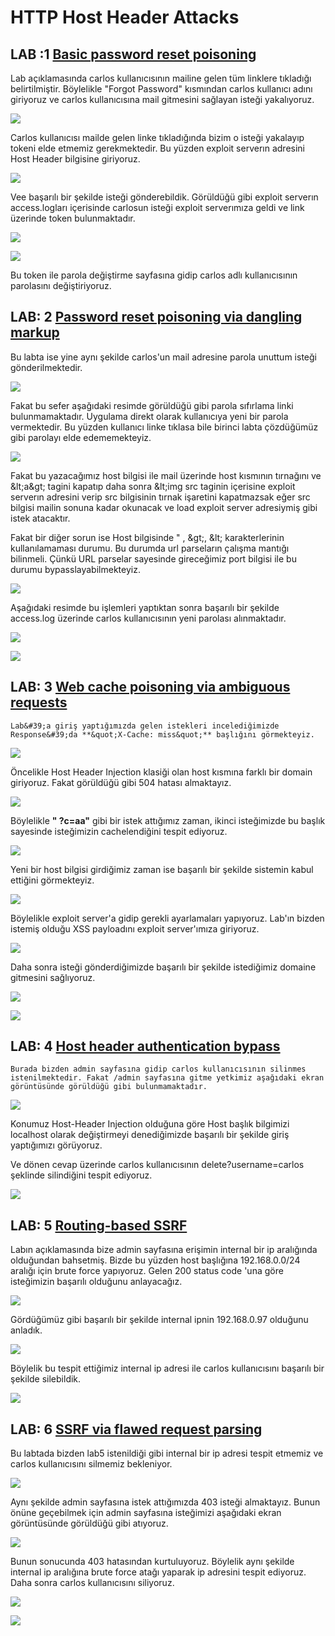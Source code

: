 # HTTP Host Header Attacks

## LAB :1 [Basic password reset poisoning](https://portswigger.net/web-security/host-header/exploiting/password-reset-poisoning/lab-host-header-basic-password-reset-poisoning)

Lab açıklamasında carlos kullanıcısının mailine gelen tüm linklere tıkladığı belirtilmiştir. Böylelikle &quot;Forgot Password&quot; kısmından carlos kullanıcı adını giriyoruz ve carlos kullanıcısına mail gitmesini sağlayan isteği yakalıyoruz.

![](https://github.com/erennuygun/PortSwigger-WebSecAcademy-Solves/blob/master/Host%20Header%20Attacks/images/lab1-1.png)

Carlos kullanıcısı mailde gelen linke tıkladığında bizim o isteği yakalayıp tokeni elde etmemiz gerekmektedir. Bu yüzden exploit serverın adresini Host Header bilgisine giriyoruz.

![](https://github.com/erennuygun/PortSwigger-WebSecAcademy-Solves/blob/master/Host%20Header%20Attacks/images/lab1-2.png)

Vee başarılı bir şekilde isteği gönderebildik. Görüldüğü gibi exploit serverın access.logları içerisinde carlosun isteği exploit serverımıza geldi ve link üzerinde token bulunmaktadır.

![](https://github.com/erennuygun/PortSwigger-WebSecAcademy-Solves/blob/master/Host%20Header%20Attacks/images/lab1-3.png)

![](https://github.com/erennuygun/PortSwigger-WebSecAcademy-Solves/blob/master/Host%20Header%20Attacks/images/lab1-4.png)

Bu token ile parola değiştirme sayfasına gidip carlos adlı kullanıcısının parolasını değiştiriyoruz.

## LAB: 2 [Password reset poisoning via dangling markup](https://portswigger.net/web-security/host-header/exploiting/password-reset-poisoning/lab-host-header-password-reset-poisoning-via-dangling-markup)

Bu labta ise yine aynı şekilde carlos&#39;un mail adresine parola unuttum isteği gönderilmektedir.

![](https://github.com/erennuygun/PortSwigger-WebSecAcademy-Solves/blob/master/Host%20Header%20Attacks/images/lab2-1.png)

Fakat bu sefer aşağıdaki resimde görüldüğü gibi parola sıfırlama linki bulunmamaktadır. Uygulama direkt olarak kullanıcıya yeni bir parola vermektedir. Bu yüzden kullanıcı linke tıklasa bile birinci labta çözdüğümüz gibi parolayı elde edememekteyiz.

![](https://github.com/erennuygun/PortSwigger-WebSecAcademy-Solves/blob/master/Host%20Header%20Attacks/images/lab2-2.png)

Fakat bu yazacağımız host bilgisi ile mail üzerinde host kısmının tırnağını ve \&lt;a\&gt; tagini kapatıp daha sonra \&lt;img src taginin içerisine exploit serverın adresini verip src bilgisinin tırnak işaretini kapatmazsak eğer src bilgisi mailin sonuna kadar okunacak ve load exploit server adresiymiş gibi istek atacaktır.

Fakat bir diğer sorun ise Host bilgisinde &quot; , \&gt;, \&lt; karakterlerinin kullanılamaması durumu. Bu durumda url parseların çalışma mantığı bilinmeli. Çünkü URL parselar sayesinde gireceğimiz port bilgisi ile bu durumu bypasslayabilmekteyiz.

![](https://github.com/erennuygun/PortSwigger-WebSecAcademy-Solves/blob/master/Host%20Header%20Attacks/images/lab2-3.png)

Aşağıdaki resimde bu işlemleri yaptıktan sonra başarılı bir şekilde access.log üzerinde carlos kullanıcısının yeni parolası alınmaktadır.

![](https://github.com/erennuygun/PortSwigger-WebSecAcademy-Solves/blob/master/Host%20Header%20Attacks/images/lab2-4.png)

![](https://github.com/erennuygun/PortSwigger-WebSecAcademy-Solves/blob/master/Host%20Header%20Attacks/images/lab2-5.png)

## LAB: 3 [Web cache poisoning via ambiguous requests](https://portswigger.net/web-security/host-header/exploiting/lab-host-header-web-cache-poisoning-via-ambiguous-requests)

	Lab&#39;a giriş yaptığımızda gelen istekleri incelediğimizde Response&#39;da **&quot;X-Cache: miss&quot;** başlığını görmekteyiz.

![](https://github.com/erennuygun/PortSwigger-WebSecAcademy-Solves/blob/master/Host%20Header%20Attacks/images/lab3-1.png)

Öncelikle Host Header Injection klasiği olan host kısmına farklı bir domain giriyoruz. Fakat görüldüğü gibi 504 hatası almaktayız.

![](https://github.com/erennuygun/PortSwigger-WebSecAcademy-Solves/blob/master/Host%20Header%20Attacks/images/lab3-2.png)

Böylelikle **&quot; ?c=aa&quot;** gibi bir istek attığımız zaman, ikinci isteğimizde bu başlık sayesinde isteğimizin cachelendiğini tespit ediyoruz.

![](https://github.com/erennuygun/PortSwigger-WebSecAcademy-Solves/blob/master/Host%20Header%20Attacks/images/lab3-3.png)

Yeni bir host bilgisi girdiğimiz zaman ise başarılı bir şekilde sistemin kabul ettiğini görmekteyiz.

![](https://github.com/erennuygun/PortSwigger-WebSecAcademy-Solves/blob/master/Host%20Header%20Attacks/images/lab3-4.png)

Böylelikle exploit server&#39;a gidip gerekli ayarlamaları yapıyoruz. Lab&#39;ın bizden istemiş olduğu XSS payloadını exploit server&#39;ımıza giriyoruz.

![](https://github.com/erennuygun/PortSwigger-WebSecAcademy-Solves/blob/master/Host%20Header%20Attacks/images/lab3-5.png)

Daha sonra isteği gönderdiğimizde başarılı bir şekilde istediğimiz domaine gitmesini sağlıyoruz.

![](https://github.com/erennuygun/PortSwigger-WebSecAcademy-Solves/blob/master/Host%20Header%20Attacks/images/lab3-6.png)

![](https://github.com/erennuygun/PortSwigger-WebSecAcademy-Solves/blob/master/Host%20Header%20Attacks/images/lab3-7.png)

## LAB: 4 [Host header authentication bypass](https://portswigger.net/web-security/host-header/exploiting/lab-host-header-authentication-bypass)

	Burada bizden admin sayfasına gidip carlos kullanıcısının silinmes istenilmektedir. Fakat /admin sayfasına gitme yetkimiz aşağıdaki ekran görüntüsünde görüldüğü gibi bulunmamaktadır.

![](https://github.com/erennuygun/PortSwigger-WebSecAcademy-Solves/blob/master/Host%20Header%20Attacks/images/lab4-1.png)

Konumuz Host-Header Injection olduğuna göre Host başlık bilgimizi localhost olarak değiştirmeyi denediğimizde başarılı bir şekilde giriş yaptığımızı görüyoruz.

Ve dönen cevap üzerinde carlos kullanıcısının delete?username=carlos şeklinde silindiğini tespit ediyoruz.

![](https://github.com/erennuygun/PortSwigger-WebSecAcademy-Solves/blob/master/Host%20Header%20Attacks/images/lab4-2.png)

## LAB: 5 [Routing-based SSRF](https://portswigger.net/web-security/host-header/exploiting/lab-host-header-routing-based-ssrf)

Labın açıklamasında bize admin sayfasına erişimin internal bir ip aralığında olduğundan bahsetmiş. Bizde bu yüzden host başlığına 192.168.0.0/24 aralığı için brute force yapıyoruz. Gelen 200 status code &#39;una göre isteğimizin başarılı olduğunu anlayacağız.

![](https://github.com/erennuygun/PortSwigger-WebSecAcademy-Solves/blob/master/Host%20Header%20Attacks/images/lab5-1.png)

Gördüğümüz gibi başarılı bir şekilde internal ipnin 192.168.0.97 olduğunu anladık.

![](https://github.com/erennuygun/PortSwigger-WebSecAcademy-Solves/blob/master/Host%20Header%20Attacks/images/lab5-2.png)

Böylelik bu tespit ettiğimiz internal ip adresi ile carlos kullanıcısını başarılı bir şekilde silebildik.

![](https://github.com/erennuygun/PortSwigger-WebSecAcademy-Solves/blob/master/Host%20Header%20Attacks/images/lab5-3.png)

## LAB: 6 [SSRF via flawed request parsing](https://portswigger.net/web-security/host-header/exploiting/lab-host-header-ssrf-via-flawed-request-parsing)

Bu labtada bizden lab5 istenildiği gibi internal bir ip adresi tespit etmemiz ve carlos kullanıcısını silmemiz bekleniyor.

![](https://github.com/erennuygun/PortSwigger-WebSecAcademy-Solves/blob/master/Host%20Header%20Attacks/images/lab6-1.png)

Aynı şekilde admin sayfasına istek attığımızda 403 isteği almaktayız. Bunun önüne geçebilmek için admin sayfasına isteğimizi aşağıdaki ekran görüntüsünde görüldüğü gibi atıyoruz.

![](https://github.com/erennuygun/PortSwigger-WebSecAcademy-Solves/blob/master/Host%20Header%20Attacks/images/lab6-2.png)

Bunun sonucunda 403 hatasından kurtuluyoruz. Böylelik aynı şekilde internal ip aralığına brute force atağı yaparak ip adresini tespit ediyoruz. Daha sonra carlos kullanıcısını siliyoruz.

![](https://github.com/erennuygun/PortSwigger-WebSecAcademy-Solves/blob/master/Host%20Header%20Attacks/images/lab6-3.png)

![](https://github.com/erennuygun/PortSwigger-WebSecAcademy-Solves/blob/master/Host%20Header%20Attacks/images/lab6-4.png)
